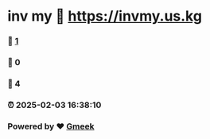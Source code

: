 # inv my :link: https://invmy.us.kg 
### :page_facing_up: [1](https://invmy.us.kg/tag.html) 
### :speech_balloon: 0 
### :hibiscus: 4 
### :alarm_clock: 2025-02-03 16:38:10 
### Powered by :heart: [Gmeek](https://github.com/Meekdai/Gmeek)
